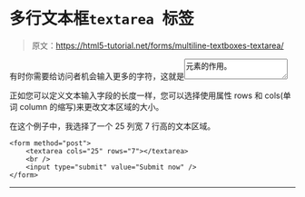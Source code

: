 # 多行文本框`textarea `标签

> 原文：<https://html5-tutorial.net/forms/multiline-textboxes-textarea/>

有时你需要给访问者机会输入更多的字符，这就是<textarea>元素的作用。</textarea>

正如您可以定义文本输入字段的长度一样，您可以选择使用属性 rows 和 cols(单词 column 的缩写)来更改文本区域的大小。

在这个例子中，我选择了一个 25 列宽 7 行高的文本区域。

```
<form method="post">
	<textarea cols="25" rows="7"></textarea> 
	<br />
	<input type="submit" value="Submit now" />
</form>
```

* * *